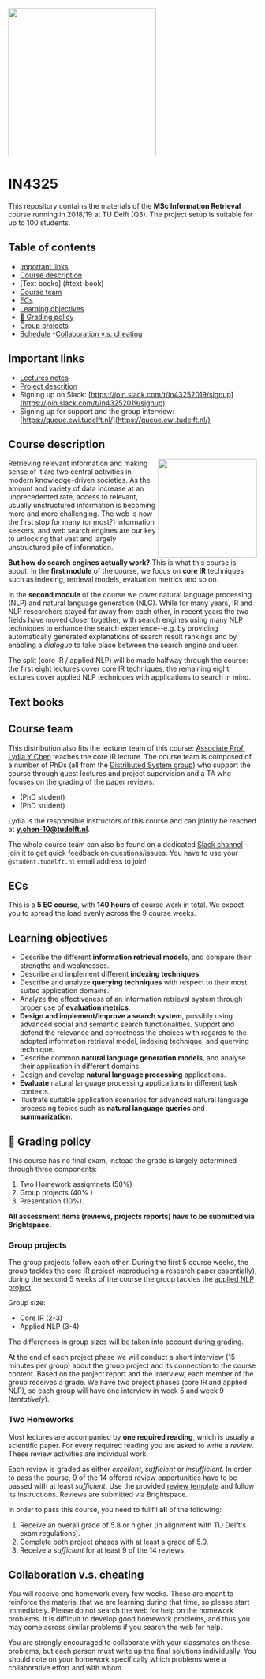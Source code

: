 <img src="img/wordcloud.jpg" width="300px" align="middle">

# IN4325 <!-- omit in toc -->

This repository contains the materials of the **MSc Information Retrieval** course running in 2018/19 at TU Delft (Q3). The project setup is suitable for up to 100 students.

## Table of contents <!-- omit in toc -->
- [Important links](#important-links)
- [Course description](#course-description)
- [Text books] (#text-book)
- [Course team](#course-team)
- [ECs](#ecs)
- [Learning objectives](#learning-objectives)
- [:dart: Grading policy](#dart-grading-policy)
- [Group projects](#group-projects)
- [Schedule](#deadlines)
-[Collaboration v.s. cheating](#collaboration)




## Important links

- [Lectures notes](lecture.md)
- [Project descrition](project.md)
- Signing up on Slack: [https://join.slack.com/t/in43252019/signup](https://join.slack.com/t/in43252019/signup)
- Signing up for support and the group interview: [https://queue.ewi.tudelft.nl/](https://queue.ewi.tudelft.nl/)

## Course description

<img style="float:right;" src="img/library.png" width="200px">

Retrieving relevant information and making sense of it are two central activities in modern knowledge-driven societies. As the amount and variety of data increase at an unprecedented rate, access to relevant, usually unstructured information is becoming more and more challenging. The web is now the first stop for many (or most?) information seekers, and web search engines are our key to unlocking that vast and largely unstructured pile of information. 

**But how do search engines actually work?** This is what this course is about. In the **first module** of the course, we focus on **core IR** techniques such as indexing, retrieval models, evaluation metrics and so on. 

In the **second module** of the course we cover natural language processing (NLP) and natural language generation (NLG). While for many years, IR and NLP researchers stayed far away from each other, in recent years the two fields have moved closer together, with search engines using many NLP techniques to enhance the search experience--e.g. by providing automatically generated explanations of search result rankings and by enabling a _dialogue_ to take place between the search engine and user.

The split (core IR / applied NLP) will be made halfway through the course: the first eight lectures cover core IR techniques, the remaining eight lectures cover applied NLP techniques with applications to search in mind. 

## Text books

## Course team

This distribution also fits the lecturer team of this course: [Associate Prof. Lydia Y Chen](https://chauff.github.io/) teaches the core IR lecture. The course team is composed of a number of PhDs (all from the [Distributed System group](http://www.ds.ewi.tudelft.nl/)) who support the course through guest lectures and project supervision and a TA who focuses on the grading of the paper reviews:


-  (PhD student)
-  (PhD student)


Lydia is the responsible instructors of this course and can jointly be reached at **y.chen-10@tudelft.nl**.

The whole course team can also be found on a dedicated [Slack channel](https://join.slack.com/t/in43252019/signup) - join it to get quick feedback on questions/issues. You have to use your `@student.tudelft.nl` email address to join!

## ECs

This is a **5 EC course**, with **140 hours** of course work in total. We expect you to spread the load evenly across the 9 course weeks.

## Learning objectives

- Describe the different **information retrieval models**, and compare their strengths and weaknesses.
- Describe and implement different **indexing techniques**.
- Describe and analyze **querying techniques** with respect to their most suited application domains.
- Analyze the effectiveness of an information retrieval system through proper use of **evaluation metrics**.
- **Design and implement/improve a search system**, possibly using advanced social and semantic search functionalities. Support and defend the relevance and correctness the choices with regards to the adopted information retrieval model, indexing technique, and querying technique.
- Describe common **natural language generation models**, and analyse their application in different domains.
- Design and develop **natural language processing** applications.
- **Evaluate** natural language processing applications in different task contexts.
- Illustrate suitable application scenarios for advanced natural language processing topics such as **natural language queries** and **summarization**.

## :dart: Grading policy

This course has no final exam, instead the grade is largely determined through three components: 

1. Two Homework assigmnets (50%)
2. Group projects (40% )
3. Presentation (10%).

**All assessment items (reviews, projects reports) have to be submitted via Brightspace.**

### Group projects

The group projects follow each other. During the first 5 course weeks, the group tackles the [core IR project](projectCoreIR.md) (reproducing a research paper essentially), during the second 5 weeks of the course the group tackles the [applied NLP project](projectAppliedNLP.md).

Group size:
- Core IR (2-3)
- Applied NLP (3-4)

The differences in group sizes will be taken into account during grading. 

At the end of each project phase we will conduct a short interview (15 minutes per group) about the group project and its connection to the course content. Based on the project report and the interview, each member of the group receives a grade. We have two project phases (core IR and applied NLP), so each group will have one interview in week 5 and week 9 (*tentatively*).

### Two Homeworks

Most lectures are accompanied by **one required reading**, which is usually a scientific paper. For every required reading you are asked to write a *review*. These review activities are individual work.

Each review is graded as either *excellent*, *sufficient* or *insufficient*. In order to pass the course, 9 of the 14 offered review opportunities have to be passed with at least *sufficient*. Use the provided [review template](reviewForm.md) and follow its instructions. Reviews are submitted via Brightspace.


In order to pass this course, you need to fullfil **all** of the following:
1. Receive an overall grade of 5.8 or higher (in alignment with TU Delft's exam regulations). 
2. Complete both project phases with at least a grade of 5.0.
3. Receive a *sufficient* for at least 9 of the 14 reviews.

## Collaboration v.s. cheating


You will receive one homework every few weeks. These are meant to reinforce the material that we are learning during that time, so please start immediately. Please do not search the web for help on the homework problems. It is difficult to develop good homework problems, and thus you may come across similar problems if you search the web for help. 

You are strongly encouraged to collaborate with your classmates on these problems, but each person must write up the final solutions individually. You should note on your homework specifically which problems were a collaborative effort and with whom.
